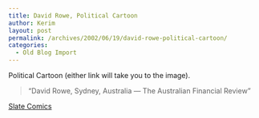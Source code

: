 ```yaml
---
title: David Rowe, Political Cartoon
author: Kerim
layout: post
permalink: /archives/2002/06/19/david-rowe-political-cartoon/
categories:
  - Old Blog Import
---
```

Political Cartoon (either link will take you to the image).


>   &#8220;David Rowe, Sydney, Australia &#8212; The Australian Financial Review&#8221;


<a href="http://cagle.slate.msn.com/politicalcartoons/pccartoons/archives/rowe.asp?Action=GetImage" onclick="_gaq.push(['_trackEvent', 'outbound-article', 'http://cagle.slate.msn.com/politicalcartoons/pccartoons/archives/rowe.asp?Action=GetImage', 'Slate Comics']);" >Slate Comics</a>

